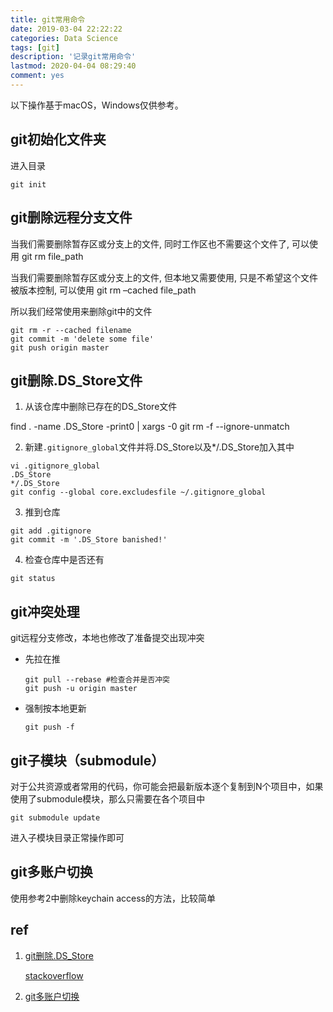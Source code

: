 ```yaml
---
title: git常用命令
date: 2019-03-04 22:22:22
categories: Data Science
tags: [git]
description: '记录git常用命令'
lastmod: 2020-04-04 08:29:40
comment: yes
---
```


以下操作基于macOS，Windows仅供参考。

## git初始化文件夹

进入目录
```git
git init
```

## git删除远程分支文件

当我们需要删除暂存区或分支上的文件, 同时工作区也不需要这个文件了, 可以使用
git rm file_path

当我们需要删除暂存区或分支上的文件, 但本地又需要使用, 只是不希望这个文件被版本控制, 可以使用
git rm –cached file_path

所以我们经常使用来删除git中的文件
```git
git rm -r --cached filename
git commit -m 'delete some file'
git push origin master
```

## git删除.DS_Store文件
1. 从该仓库中删除已存在的DS_Store文件

find . -name .DS_Store -print0 | xargs -0 git rm -f --ignore-unmatch

2. 新建`.gitignore_global`文件并将.DS_Store以及*/.DS_Store加入其中
```git
vi .gitignore_global
.DS_Store 
*/.DS_Store
git config --global core.excludesfile ~/.gitignore_global
```
3. 推到仓库
```git
git add .gitignore
git commit -m '.DS_Store banished!'
```
4. 检查仓库中是否还有
```git
git status
```
## git冲突处理
git远程分支修改，本地也修改了准备提交出现冲突
- 先拉在推
  ```git
  git pull --rebase #检查合并是否冲突
  git push -u origin master
  ```
- 强制按本地更新
  ```git
  git push -f
  ```
   
## git子模块（submodule）
对于公共资源或者常用的代码，你可能会把最新版本逐个复制到N个项目中，如果使用了submodule模块，那么只需要在各个项目中
```git
git submodule update
```

进入子模块目录正常操作即可

## git多账户切换
使用参考2中删除keychain access的方法，比较简单

## ref
1. [git删除.DS_Store](https://www.jianshu.com/p/e3d8eb2a4295)
   
   [stackoverflow](https://stackoverflow.com/questions/107701/how-can-i-remove-ds-store-files-from-a-git-repository)
2. [git多账户切换](https://www.zhihu.com/question/23028445)